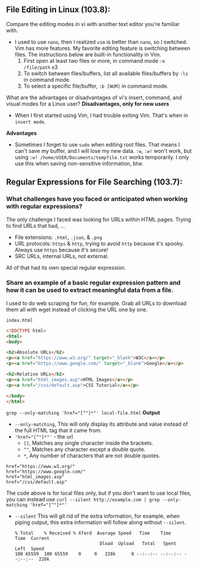## File Editing in Linux (103.8): 
Compare the editing modes in vi with another text editor you're familiar with.
- I used to use `nano`, then I realized `vim` is better than `nano`, so I switched. Vim has more features. My favorite editing feature is switching between files. The instructions below are built-in functionality in Vim.
    1. First open at least two files or more, in command mode `:e /file/path` x3
    1. To switch between files/buffers, list all available files/buffers by `:ls` in command mode.
    1. To select a specific file/buffer, `:b [NUM]` in command mode.

What are the advantages or disadvantages of vi's insert, command, and visual modes for a Linux user?
**Disadvantages, only for new users**
- When I first started using Vim, I had trouble exiting Vim. That's when in `insert mode`.

**Advantages**
- Sometimes I forget to use `sudo` when editing root files. That means I can't save my buffer, and I will lose my new data. `:w`, `:w!` won't work, but using `:w! /home/USER/Documents/tempfile.txt` works temporarily. I only use this when saving non-sensitive information, btw.

## Regular Expressions for File Searching (103.7): 
### What challenges have you faced or anticipated when working with regular expressions?
The only challenge I faced was looking for URLs within HTML pages. Trying to find URLs that had, ...
- File extensions: `.html`, `.json`, & `.png`
- URL protocols: `https` & `http`, trying to avoid `http` because it's spooky. Always use `https` because it's secure!
- SRC URLs, internal URLs, not external.

All of that had its own special regular expression.

### Share an example of a basic regular expression pattern and how it can be used to extract meaningful data from a file.
I used to do web scraping for fun, for example. Grab all URLs to download them all with wget instead of clicking the URL one by one.

`index.html`
```html
<!DOCTYPE html>
<html>
<body>

<h2>Absolute URLs</h2>
<p><a href="https://www.w3.org/" target="_blank">W3C</a></p>
<p><a href="https://www.google.com/" target="_blank">Google</a></p>

<h2>Relative URLs</h2>
<p><a href="html_images.asp">HTML Images</a></p>
<p><a href="/css/default.asp">CSS Tutorial</a></p>

</body>
</html>
```
`grep --only-matching 'href="[^"]*"' local-file.html` **Output**
- `--only-matching`, This will only display its attribute and value instead of the full HTML tag that it came from.
- `'href="[^"]*"'` - the url
    - `[]`, Matches any single character inside the brackets.
    - `^"`, Matches any character except a double quote.
    - `*`, Any number of characters that are not double quotes.
```
href="https://www.w3.org/"
href="https://www.google.com/"
href="html_images.asp"
href="/css/default.asp"
```

The code above is for local files only, but if you don't want to use local files, you can instead use `curl --silent http://example.com | grep --only-matching 'href="[^"]*"'`
- `--silent` This will git rid of the extra information, for example, when piping output, this extra information will follow along without `--silent`.
    ```
    % Total    % Received % Xferd  Average Speed   Time    Time     Time  Current
                                    Dload  Upload   Total   Spent    Left  Speed
    100 65559  100 65559    0     0   228k      0 --:--:-- --:--:-- --:--:--  228k
    ```
